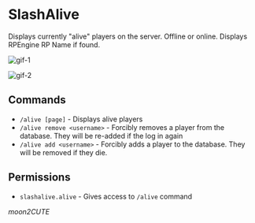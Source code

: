 SlashAlive
==========

Displays currently "alive" players on the server. Offline or online. Displays RPEngine RP Name if found.

![gif-1](https://i.imgur.com/811emvq.gif)

![gif-2](https://i.imgur.com/80eMvNS.gif)

## Commands

* `/alive [page]` - Displays alive players
* `/alive remove <username>` - Forcibly removes a player from the database. They will be re-added if the log in again
* `/alive add <username>` - Forcibly adds a player to the database. They will be removed if they die.

## Permissions

* `slashalive.alive` - Gives access to `/alive` command

*moon2CUTE*
